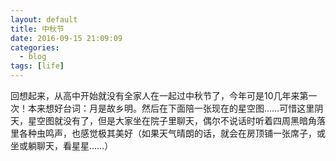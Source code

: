 ```yaml
---
layout: default
title: 中秋节
date: 2016-09-15 21:09:09
categories:
  - blog
tags: [life]
---
```


回想起来，从高中开始就没有全家人在一起过中秋节了，今年可是10几年来第一次！本来想好台词：月是故乡明。然后在下面陪一张现在的星空图……可惜这里阴天，星空图就没有了，但是大家坐在院子里聊天，偶尔不说话时听着四周黑暗角落里各种虫鸣声，也感觉极其美好（如果天气晴朗的话，就会在房顶铺一张席子，或坐或躺聊天，看星星……）
